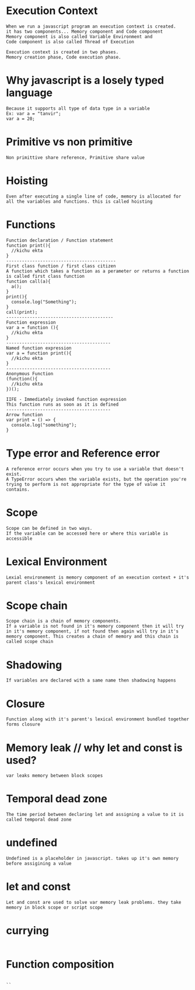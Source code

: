# Execution Context
```
When we run a javascript program an execution context is created.
it has two components... Memory component and Code component
Memory component is also called Variable Environment and
Code component is also called Thread of Execution

Execution context is created in two phases.
Memory creation phase, Code execution phase.
```
# Why javascript is a losely typed language
```
Because it supports all type of data type in a variable
Ex: var a = "tanvir";
var a = 20;
```
# Primitive vs non primitive
```
Non primittive share reference, Primitive share value
```
# Hoisting
```
Even after executing a single line of code, memory is allocated for all the variables and functions. this is called hoisting
```
# Functions
```
Function declaration / Function statement
function print(){
  //kichu ekta
}
------------------------------------------
First class function / first class citizen
A function which takes a function as a perameter or returns a function is called first class function
function call(a){
  a();
}
print(){
  console.log("Something");
}
call(print);
-----------------------------------------
Function expression
var a = function (){
  //kichu ekta
}
----------------------------------------
Named function expression
var a = function print(){
  //kichu ekta
}
----------------------------------------
Anonymous Function
(function(){
  //kichu ekta
})();

IIFE - Immediately invoked function expression
This function runs as soon as it is defined
----------------------------------------
Arrow function
var print = () => {
  console.log("something");
}
```
# Type error and Reference error
```
A reference error occurs when you try to use a variable that doesn't exist.
A TypeError occurs when the variable exists, but the operation you're trying to perform is not appropriate for the type of value it contains.
```
# Scope
```
Scope can be defined in two ways. 
If the variable can be accessed here or where this variable is accessible
```
# Lexical Environment
```
Lexial environement is memory component of an execution context + it's parent class's lexical environment
```
# Scope chain 
```
Scope chain is a chain of memory components.
If a variable is not found in it's memory component then it will try in it's memory component, if not found then again will try in it's memory component. This creates a chain of memory and this chain is called scope chain
```
# Shadowing
```
If variables are declared with a same name then shadowing happens
```
# Closure
```
Function along with it's parent's lexical environment bundled together forms closure
```
# Memory leak // why let and const is used?
```
var leaks memory between block scopes
```
# Temporal dead zone
```
The time period between declaring let and assigning a value to it is called temporal dead zone
```
# undefined
```
Undefined is a placeholder in javascript. takes up it's own memory before assigining a value
```
# let and const
```
Let and const are used to solve var memory leak problems. they take memory in block scope or script scope
```
# currying
```

```
# Function composition
```

``

